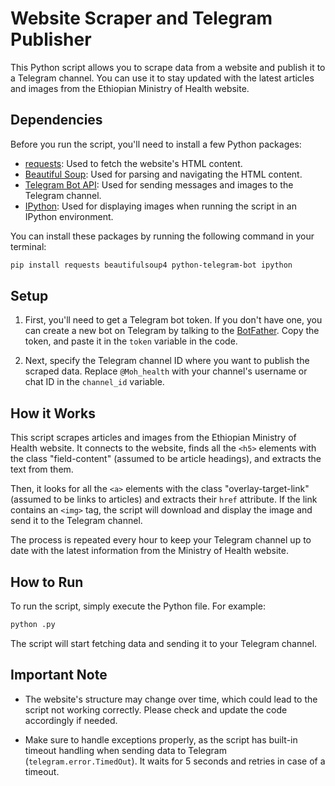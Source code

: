# Website Scraper and Telegram Publisher

This Python script allows you to scrape data from a website and publish it to a Telegram channel. You can use it to stay updated with the latest articles and images from the Ethiopian Ministry of Health website.

## Dependencies

Before you run the script, you'll need to install a few Python packages:

- [requests](https://docs.python-requests.org/en/latest/): Used to fetch the website's HTML content.
- [Beautiful Soup](https://www.crummy.com/software/BeautifulSoup/bs4/doc/): Used for parsing and navigating the HTML content.
- [Telegram Bot API](https://python-telegram-bot.readthedocs.io/en/stable/): Used for sending messages and images to the Telegram channel.
- [IPython](https://ipython.readthedocs.io/en/stable/interactive/tutorial.html#introduction): Used for displaying images when running the script in an IPython environment.

You can install these packages by running the following command in your terminal:

```bash
pip install requests beautifulsoup4 python-telegram-bot ipython
```

## Setup

1. First, you'll need to get a Telegram bot token. If you don't have one, you can create a new bot on Telegram by talking to the [BotFather](https://core.telegram.org/bots#botfather). Copy the token, and paste it in the `token` variable in the code.

2. Next, specify the Telegram channel ID where you want to publish the scraped data. Replace `@Moh_health` with your channel's username or chat ID in the `channel_id` variable.

## How it Works

This script scrapes articles and images from the Ethiopian Ministry of Health website. It connects to the website, finds all the `<h5>` elements with the class "field-content" (assumed to be article headings), and extracts the text from them.

Then, it looks for all the `<a>` elements with the class "overlay-target-link" (assumed to be links to articles) and extracts their `href` attribute. If the link contains an `<img>` tag, the script will download and display the image and send it to the Telegram channel.

The process is repeated every hour to keep your Telegram channel up to date with the latest information from the Ministry of Health website.

## How to Run

To run the script, simply execute the Python file. For example:

```bash
python .py
```

The script will start fetching data and sending it to your Telegram channel.

## Important Note

- The website's structure may change over time, which could lead to the script not working correctly. Please check and update the code accordingly if needed.

- Make sure to handle exceptions properly, as the script has built-in timeout handling when sending data to Telegram (`telegram.error.TimedOut`). It waits for 5 seconds and retries in case of a timeout.